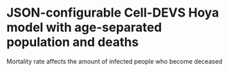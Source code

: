 # JSON-configurable Cell-DEVS Hoya model with age-separated population and deaths
Mortality rate affects the amount of infected people who become deceased